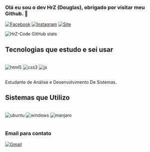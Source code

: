 
###  Olá eu sou o dev HrZ (Douglas), obrigado por visitar meu Github. 👋

[![Facebook](https://img.shields.io/badge/Facebook-1877F2?style=for-the-badge&logo=facebook&logoColor=white)](https://www.facebook.com/douglas.delgado.355/)
[![Instagram](https://img.shields.io/badge/Instagram-E4405F?style=for-the-badge&logo=instagram&logoColor=white)](https://www.instagram.com/devhrz/)
[![Site](https://img.shields.io/badge/dev.to-0A0A0A?style=for-the-badge&logo=devdotto&logoColor=white)](https://dhdportfolio.netlify.app)


![HrZ-Code GitHub stats](https://github-readme-stats.vercel.app/api?username=Hrz-Code&show_icons=true&theme=neon)

## Tecnologias que estudo e sei usar

<div style="display: inline_block"></br>
  <img  align="center"  alt="html5"  src="https://img.shields.io/badge/HTML5-E34F26?style=for-the-badge&logo=html5&logoColor=white">
<img  align="center"  alt="css3"  src="https://img.shields.io/badge/CSS3-1572B6?style=for-the-badge&logo=css3&logoColor=white">
<img  align="center"  alt="js"  src="https://img.shields.io/badge/JavaScript-323330?style=for-the-badge&logo=javascript&logoColor=F7DF1E">
  </div></br>

  Estudante de Análise e Desenvolvimento De Sistemas.

  ## Sistemas que Utilizo
  
  <div style="display: inline_block"></br>
  <img  align="center"  alt="ubuntu"  src="https://img.shields.io/badge/Ubuntu-E95420?style=for-the-badge&logo=ubuntu&logoColor=white">
  <img  align="center"  alt="windows"  src="https://img.shields.io/badge/Windows-0078D6?style=for-the-badge&logo=windows&logoColor=white">
<img  align="center"  alt="manjaro"  src="https://img.shields.io/badge/manjaro-35BF5C?style=for-the-badge&logo=manjaro&logoColor=white">
</div></br>

### Email para contato
[![Gmail](https://img.shields.io/badge/Gmail-D14836?style=for-the-badge&logo=gmail&logoColor=white)](mailto:douglashenrik48@gmail.com)
